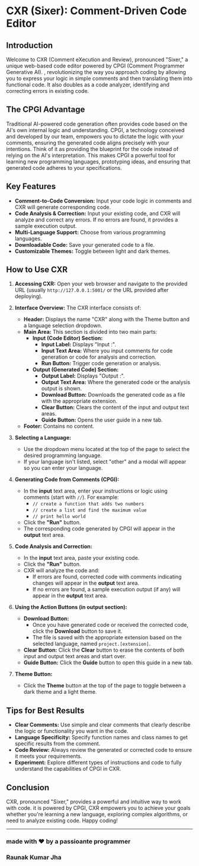 # CXR (Sixer): Comment-Driven Code Editor


## Introduction

Welcome to CXR (Comment eXecution and Review), pronounced "Sixer," a unique web-based code editor powered by CPGI (Comment Programmer Generative AI). , revolutionizing the way you approach coding by allowing you to express your logic in simple comments and then translating them into functional code. It also doubles as a code analyzer, identifying and correcting errors in existing code.

## The CPGI Advantage

Traditional AI-powered code generation often provides code based on the AI's own internal logic and understanding. CPGI, a technology conceived and developed by our team, empowers you to dictate the logic with your comments, ensuring the generated code aligns precisely with your intentions. Think of it as providing the blueprint for the code instead of relying on the AI's interpretation. This makes CPGI a powerful tool for learning new programming languages, prototyping ideas, and ensuring that generated code adheres to your specifications.

## Key Features

*   **Comment-to-Code Conversion:** Input your code logic in comments and CXR will generate corresponding code.
*   **Code Analysis & Correction:** Input your existing code, and CXR will analyze and correct any errors. If no errors are found, it provides a sample execution output.
*   **Multi-Language Support:** Choose from various programming languages.
*   **Downloadable Code:** Save your generated code to a file.
*   **Customizable Themes:** Toggle between light and dark themes.

## How to Use CXR

1.  **Accessing CXR:** Open your web browser and navigate to the provided URL (usually `http://127.0.0.1:5001/` or the URL provided after deploying).

2.  **Interface Overview:** The CXR interface consists of:
    *   **Header:** Displays the name "CXR" along with the Theme button and a language selection dropdown.
    *   **Main Area:** This section is divided into two main parts:
        *   **Input (Code Editor) Section:**
            *   **Input Label:** Displays "Input :".
            *   **Input Text Area:** Where you input comments for code generation or code for analysis and correction.
            *   **Run Button:** Trigger code generation or analysis.
        *   **Output (Generated Code) Section:**
            *   **Output Label:** Displays "Output :".
            *   **Output Text Area:** Where the generated code or the analysis output is shown.
            *   **Download Button:** Downloads the generated code as a file with the appropriate extension.
            *   **Clear Button:** Clears the content of the input and output text areas.
            *   **Guide Button:** Opens the user guide in a new tab.
    *   **Footer:** Contains no content.

3.  **Selecting a Language:**
    *   Use the dropdown menu located at the top of the page to select the desired programming language.
    *   If your language isn't listed, select "other" and a modal will appear so you can enter your language.

4.  **Generating Code from Comments (CPGI):**
    *   In the **input** text area, enter your instructions or logic using comments (start with `//`). For example:
        *   `// create a function that adds two numbers`
        *   `// create a list and find the maximum value`
        *   `// print hello world`
    *   Click the **"Run"** button.
    *   The corresponding code generated by CPGI will appear in the **output** text area.

5.  **Code Analysis and Correction:**
    *   In the **input** text area, paste your existing code.
    *   Click the **"Run"** button.
    *   CXR will analyze the code and:
        *   If errors are found, corrected code with comments indicating changes will appear in the **output** text area.
        *   If no errors are found, a sample execution output (if any) will appear in the **output** text area.

6.  **Using the Action Buttons (in output section):**
     * **Download Button:**
        * Once you have generated code or received the corrected code, click the **Download** button to save it.
        * The file is saved with the appropriate extension based on the selected language, named `project.[extension]`.
    *   **Clear Button:** Click the **Clear** button to erase the contents of both input and output text areas and start over.
    *   **Guide Button:** Click the **Guide** button to open this guide in a new tab.

7.  **Theme Button:**
    *   Click the **Theme** button at the top of the page to toggle between a dark theme and a light theme.

## Tips for Best Results

*   **Clear Comments:** Use simple and clear comments that clearly describe the logic or functionality you want in the code.
*   **Language Specificity:** Specify function names and class names to get specific results from the comment.
*   **Code Review:** Always review the generated or corrected code to ensure it meets your requirements.
*   **Experiment:** Explore different types of instructions and code to fully understand the capabilities of CPGI in CXR.


## Conclusion

CXR, pronounced "Sixer," provides a powerful and intuitive way to work with code. it is powered by CPGI, CXR empowers you to achieve your goals whether you're learning a new language, exploring complex algorithms, or need to analyze existing code. Happy coding!

____________________________________________
### made with ❤️ by a passioante programmer
### Raunak Kumar Jha
